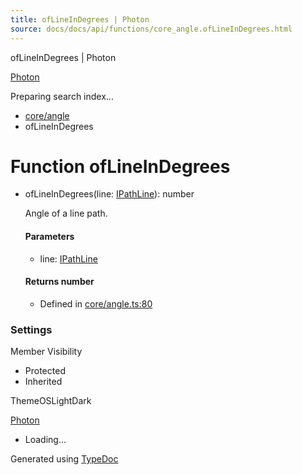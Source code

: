 ```yaml
---
title: ofLineInDegrees | Photon
source: docs/docs/api/functions/core_angle.ofLineInDegrees.html
---
```


ofLineInDegrees | Photon

[Photon](../index.html)




Preparing search index...

* [core/angle](../modules/core_angle.html)
* ofLineInDegrees

# Function ofLineInDegrees

* ofLineInDegrees(line: [IPathLine](../interfaces/core_schema.IPathLine.html)): number

  Angle of a line path.

  #### Parameters

  + line: [IPathLine](../interfaces/core_schema.IPathLine.html)

  #### Returns number

  + Defined in [core/angle.ts:80](https://github.com/mwhite454/photon/blob/main/packages/photon/src/core/angle.ts#L80)

### Settings

Member Visibility

* Protected
* Inherited

ThemeOSLightDark

[Photon](../index.html)

* Loading...

Generated using [TypeDoc](https://typedoc.org/)
